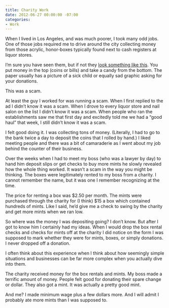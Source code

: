 ```yaml
---
title: Charity Work
date: 2012-06-27 00:00:00 -07:00
categories:
- Work
---
```


<p>When I lived in Los Angeles, and was much poorer, I took many odd jobs. One of those jobs required me to drive around the city collecting money from those acrylic, honor-boxes typically found next to cash registers at liquor stores.</p>

<p>I’m sure you have seen them, but if not they <a href="http://www.coolplastic.com/Merchant2/merchant.mvc?Screen=PROD&amp;Store_Code=DSP&amp;Product_Code=HB-200&amp;Category_Code=FR">look something like this</a>. You put money in the top (coins or bills) and take a candy from the bottom. The paper usually has a picture of a sick child or equally sad graphic asking for your donations.</p>

<p>This was a scam.</p>

<p>At least the guy I worked for was running a scam. When I first replied to the ad I didn’t know it was a scam. When I drove to every liquor store and nail salon on the list I didn’t know it was a scam. When people who ran the establishments saw me that first day and excitedly told me we had a “good haul” that week, I still didn’t know it was a scam.</p>

<p>I felt good doing it. I was collecting tons of money. (Literally, I had to go to the bank twice a day to deposit the coins that I rolled by hand.) I liked meeting people and there was a bit of camaraderie as I went about my job behind the counter of their business.</p>

<p>Over the weeks when I had to meet my boss (who was a lawyer by day) to hand him deposit slips or get checks to buy more mints he slowly revealed how the whole thing worked. It wasn’t a scam in the way you might be thinking. The boxes were legitimately rented to my boss from a charity. I cannot remember the name, but it was one I remember recognizing at the time.</p>

<p>The price for renting a box was $2.50 per month. The mints were purchased through the charity for (I think) $15 a box which contained hundreds of mints. Like I said, he’d give me a check to swing by the charity and get more mints when we ran low.</p>

<p>So where was the money I was depositing going? I don’t know. But after I got to know him I certainly had my ideas. When I would drop the box rental checks and checks for mints off at the charity I did notice on the form I was supposed to mark whether they were for mints, boxes, or simply donations. I never dropped off a donation.</p>

<p>I often think about this experience when I think about how seemingly simple situations and businesses can be far more complex when you actually dive into them.</p>

<p>The charity received money for the box rentals and mints. My boss made a terrific amount of money. People felt good for donating their spare change or dollar. They also got a mint. It was actually a pretty good mint.</p>

<p>And me? I made minimum wage plus a few dollars more. And I will admit I probably ate more mints than I was supposed to.</p>

